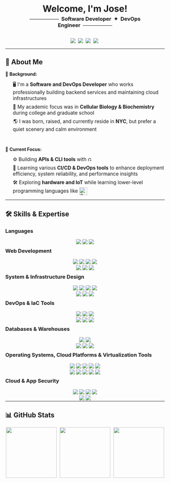 <h1 align="center" style="text-align: center; border-bottom: none; margin-bottom: 0px;"> Welcome, I'm Jose! </h1>

<div align="center" style="display: flex; align-items: center; justify-content: center; ext-align:center; ">
    <h3 align="center" style="margin-top: 5px; font-weight: bold; text-align:center;">
        ────────&nbsp;&nbsp;Software Developer&nbsp;&nbsp;✦&nbsp;&nbsp;DevOps Engineer&nbsp;&nbsp;────────  
    </h3>
</div>

<p align="center">
    <a href="https://reactjs-resume-a4406.web.app" target="_blank"><img src="https://custom-icon-badges.demolab.com/badge/Portfolio-000000?style=for-the-badge&logo=Globe_icon&logoColor=white"></a>&nbsp;
    <a href="https://linkedin.com/in/jose-luis-cruz-jr" target="_blank"><img src="https://custom-icon-badges.demolab.com/badge/LinkedIn-0A66C2?style=for-the-badge&logo=linkedin-white&logoColor=white"></a>&nbsp;
    <a href="mailto:jtpgmr@gmail.com" target="_blank"><img src="https://custom-icon-badges.demolab.com/badge/GMail-ffffff?style=for-the-badge&logo=Gmail_icon"></a>&nbsp;
    <a href="https://github.com/jtpgmr" target="_blank"><img src="https://img.shields.io/github/followers/jtpgmr?style=for-the-badge&logo=github&label=Follow"></a>&nbsp;
</p>

---

## 🔎 **About Me**

📖 **Background:**
<ul>
    <li style="font-size: 1.1em; list-style-type: none; margin: 7.5 0px;"> 🖥️ I'm a <strong>Software and DevOps Developer</strong> who works professionally building backend services and maintaining cloud infrastructures</li>
    <li style="font-size: 1.1em; list-style-type: none; margin: 7.5 0px;">🦠 My academic focus was in <strong>Cellular Biology & Biochemistry</strong> during college and graduate school</li>  
    <li style="font-size: 1.1em; list-style-type: none; margin: 7.5 0px;">🌎 I was born, raised, and currently reside in <strong>NYC</strong>, but prefer a quiet scenery and calm environment</li>
</ul>

<br />

🔭 **Current Focus:**  
<ul>
    <li style="font-size: 1.1em; list-style-type: none; margin: 7.5 0px;">
        ⚙️ Building <strong>APIs & CLI tools</strong> with 
        <a href="https://go.dev/" target="_blank">
            <img src="https://upload.wikimedia.org/wikipedia/commons/0/05/Go_Logo_Blue.svg" alt="Go Logo" height="12.5px">
        </a>
    </li>    
    <li style="font-size: 1.1em; list-style-type: none; margin: 7.5 0px;">🔗 Learning various <strong> CI/CD & DevOps tools</strong> to enhance deployment efficiency, system reliability, and performance insights</li>  
    <li style="font-size: 1.1em; list-style-type: none; margin: 7.5 0px;">
        🛠️ Exploring <strong>hardware and IoT</strong> while learning lower-level programming languages like
        <a href="https://devdocs.io/cpp/" target="_blank">
            <img src="https://upload.wikimedia.org/wikipedia/commons/1/18/ISO_C++_Logo.svg" alt="C++ Logo" height="25px" style="vertical-align: middle;">
        </a>
    </li>
</ul>

---
## 🛠️ **Skills & Expertise**

### **Languages**

<!-- anchor tags must be tightly wrapped around img tags (with no spaces) to prevent underlining in markdown preview and GitHub -->
<p align="center" style="justify-content: center; align-items: center; margin-bottom: -15px">
    <a href="https://developer.mozilla.org/en-US/docs/Web/JavaScript" ><img src="https://img.shields.io/badge/JavaScript-F0DB4F?style=for-the-badge&logo=javascript&logoColor=323330"></a>
    <a href="https://www.typescriptlang.org/" target="_blank"><img src="https://img.shields.io/badge/TypeScript-3178C6?style=for-the-badge&logo=typescript&logoColor=FFFFFF"></a>
    <a href="https://docs.python.org/3/" target="_blank"><img src="https://img.shields.io/badge/Python-4B8BBE?style=for-the-badge&logo=python&logoColor=FFD43B"></a>
</p>

### **Web Development**

<p align="center" style="justify-content: center; align-items: center; margin-bottom: -15px">
    <a href="https://react.dev/" target="_blank"><img src="https://img.shields.io/badge/React-000000?style=for-the-badge&logo=react&logoColor=61DBFB"></a>
    <a href="https://vite.dev/" target="_blank"><img src="https://img.shields.io/badge/Vite-646CFF?style=for-the-badge&logo=Vite&logoColor=white"></a>
    <a href="https://nextjs.org/" target="_blank"><img src="https://img.shields.io/badge/Next.js-000000?style=for-the-badge&logo=next.js&logoColor=white"></a>
    <a href="https://redux.js.org/" target="_blank"><img src="https://img.shields.io/badge/Redux-764ABC?style=for-the-badge&logo=redux&logoColor=white"></a>
    <br />
    <a href="https://expressjs.com/" target="_blank"><img src="https://img.shields.io/badge/Express.js-000000?style=for-the-badge&logo=express&logoColor=white"></a>
    <a href="https://www.djangoproject.com/" target="_blank"><img src="https://img.shields.io/badge/Django-092E20?style=for-the-badge&logo=django&logoColor=white"></a>
    <a href="https://flask.palletsprojects.com/" target="_blank"><img src="https://img.shields.io/badge/Flask-000000?style=for-the-badge&logo=flask&logoColor=white"></a>
</p>

### **System & Infrastructure Design**

<p align="center" style="justify-content: center; align-items: center; margin-bottom: -15px">
    <a href="https://aws.amazon.com/vpc/" target="_blank"><img src="https://img.shields.io/badge/VPC-232F3E?style=for-the-badge&logo=amazonwebservices&logoColor=white"></a>
    <a href="https://aws.amazon.com/ec2/" target="_blank"><img src="https://img.shields.io/badge/AWS_EC2-FF9900?style=for-the-badge&logo=amazonec2&logoColor=white"></a> 
    <a href="https://aws.amazon.com/lambda/" target="_blank"><img src="https://img.shields.io/badge/AWS_Lambda-FF9900?style=for-the-badge&logo=awslambda&logoColor=white"></a>
    <a href="https://aws.amazon.com/fargate/" target="_blank"><img src="https://img.shields.io/badge/AWS_Fargate-FF9900?style=for-the-badge&logo=awsfargate&logoColor=white"></a>
    <br />
    <a href="https://aws.amazon.com/sqs/" target="_blank"><img src="https://img.shields.io/badge/SQS-FF4F8B?style=for-the-badge&logo=amazonwebservices&logoColor=white"></a>
    <a href="https://aws.amazon.com/sns/" target="_blank"><img src="https://img.shields.io/badge/SNS-FF4F8B?style=for-the-badge&logo=amazonwebservices&logoColor=white"></a>
    <a href="https://www.rabbitmq.com/" target="_blank"><img src="https://img.shields.io/badge/RabbitMQ-FF6600?style=for-the-badge&logo=rabbitmq&logoColor=white"></a>
</p>

### **DevOps & IaC Tools**

<p align="center" style="justify-content: center; align-items: center; margin-bottom: -15px">
    <a href="https://www.docker.com/" target="_blank"><img src="https://img.shields.io/badge/Docker-2496ED?style=for-the-badge&logo=docker&logoColor=white"></a>
    <a href="https://github.com/features/actions" target="_blank"><img src="https://img.shields.io/badge/Actions-000000?style=for-the-badge&logo=github&logoColor=white"></a>
    <a href="https://kubernetes.io/" target="_blank"><img src="https://img.shields.io/badge/Kubernetes-326CE5?style=for-the-badge&logo=kubernetes&logoColor=white"></a>
    <br />
    <a href="https://aws.amazon.com/codebuild/" target="_blank"><img src="https://img.shields.io/badge/CodeBuild-402C54?style=for-the-badge&logo=amazonwebservices&logoColor=white"></a>
    <a href="https://aws.amazon.com/codepipeline/" target="_blank"><img src="https://img.shields.io/badge/CodePipeline-402c54?style=for-the-badge&logo=amazonwebservices&logoColor=white"></a>
    <a href="https://aws.amazon.com/cloudformation/" target="_blank"><img src="https://img.shields.io/badge/CloudFormation-e60073?style=for-the-badge&logo=amazonwebservices&logoColor=white"></a>
</p>

### **Databases & Warehouses**

<p align="center" style="justify-content: center; align-items: center; margin-bottom: -15px">
    <a href="https://www.postgresql.org/" target="_blank"><img src="https://img.shields.io/badge/PostgreSQL-316192?style=for-the-badge&logo=postgresql&logoColor=white"></a>
    <a href="https://www.microsoft.com/sql-server" target="_blank"><img src="https://custom-icon-badges.demolab.com/badge/Microsoft_SQL_Server-cccccc?style=for-the-badge&logo=microsoft-sql-server-icon&logoColor=CC2927"></a>
    <br />
    <a href="https://www.mysql.com/" target="_blank"><img src="https://img.shields.io/badge/MySQL-00758f?style=for-the-badge&logo=mysql&logoColor=white"></a>
    <a href="https://www.mongodb.com/" target="_blank"><img src="https://img.shields.io/badge/MongoDB-00684A?style=for-the-badge&logo=mongodb&logoColor=white"></a>
    <a href="https://www.snowflake.com/" target="_blank"><img src="https://img.shields.io/badge/Snowflake-29B5E8?style=for-the-badge&logo=snowflake&logoColor=white"></a>
</p>

### **Operating Systems, Cloud Platforms & Virtualization Tools**

<p align="center" style="justify-content: center; align-items: center; margin-bottom: -15px">
    <a href="https://www.microsoft.com/windows/windows-11?" target="_blank"><img src="https://img.shields.io/badge/Windows_10/11-0078D6?style=for-the-badge&logo=data:image/svg+xml;base64,PHN2ZyB4bWxucz0iaHR0cDovL3d3dy53My5vcmcvMjAwMC9zdmciIHZpZXdCb3g9IjAgMCAyMyAyMyI+PHBhdGggZmlsbD0iI2YzZjNmMyIgZD0iTTAgMGgyM3YyM0gweiIvPjxwYXRoIGZpbGw9IiNmMzUzMjUiIGQ9Ik0xIDFoMTB2MTBIMXoiLz48cGF0aCBmaWxsPSIjODFiYzA2IiBkPSJNMTIgMWgxMHYxMEgxMnoiLz48cGF0aCBmaWxsPSIjMDVhNmYwIiBkPSJNMSAxMmgxMHYxMEgxeiIvPjxwYXRoIGZpbGw9IiNmZmJhMDgiIGQ9Ik0xMiAxMmgxMHYxMEgxMnoiLz48L3N2Zz4="></a>
    <a href="https://ubuntu.com/" target="_blank"><img src="https://img.shields.io/badge/Ubuntu-E95420?style=for-the-badge&logo=ubuntu&logoColor=white"></a>
    <a href="https://fedoraproject.org/" target="_blank"><img src="https://img.shields.io/badge/Fedora-51A2DA?style=for-the-badge&logo=fedora&logoColor=white"></a>
    <a href="https://www.centos.org/" target="_blank"><img src="https://img.shields.io/badge/CentOS-262577?style=for-the-badge&logo=centos&logoColor=white"></a>
    <a href="https://alpinelinux.org/" target="_blank"><img src="https://img.shields.io/badge/Alpine-0D597F?style=for-the-badge&logo=alpinelinux&logoColor=white"></a>
    <br />
    <a href="https://aws.amazon.com/" target="_blank"><img src="https://img.shields.io/badge/AWS-232F3E?style=for-the-badge&logo=amazonwebservices&logoColor=white"></a>
    <a href="https://azure.microsoft.com" target="_blank"><img src="https://custom-icon-badges.demolab.com/badge/Azure-0078D6?style=for-the-badge&logo=microsoft_azure&logoColor=white"></a>
    <a href="https://learn.microsoft.com/windows/wsl/about" target="_blank"><img src="https://img.shields.io/badge/WSL-0078D6?style=for-the-badge&logo=linux&logoColor=black"></a>
    <a href="https://canonical.com/multipass" target="_blank"><img src="https://img.shields.io/badge/Multipass-E95420?style=for-the-badge&logo=ubuntu&logoColor=white"></a>
    <a href="https://www.virtualbox.org/" target="_blank"><img src="https://img.shields.io/badge/VirtualBox-2F61B4?style=for-the-badge&logo=virtualbox&logoColor=white"></a>
</p>


### **Cloud & App Security**

<p align="center" style="justify-content: center; align-items: center; margin-bottom: -15px">
    <a href="https://learn.microsoft.com/azure/architecture/aws-professional/security-identity" target="_blank"><img src="https://img.shields.io/badge/IAM-232F3E?style=for-the-badge&logoColor=white"></a>
    <a href="https://jwt.io/introduction" target="_blank"><img src="https://img.shields.io/badge/JWT-000000?style=for-the-badge&logo=json-web-tokens&logoColor=white"></a>
    <a href="https://auth0.com/" target="_blank"><img src="https://img.shields.io/badge/Auth0-EB5424?style=for-the-badge&logo=auth0&logoColor=white"></a> 
    <a href="https://clerk.com/" target="_blank"><img src="https://img.shields.io/badge/Clerk-000000?style=for-the-badge&logo=clerk&logoColor=white"></a>
    <br />
    <a href="https://aws.amazon.com/secrets-manager/" target="_blank"><img src="https://img.shields.io/badge/Secrets_Manager-DD344C?style=for-the-badge&logo=amazonwebservices&logoColor=white"></a>
    <a href="https://www.cloudflare.com/learning/access-management/what-is-ssh/#:~:text=What-is-the-Secure-Shell,and-encrypt-connections-between-devices" target="_blank"><img src="https://img.shields.io/badge/SSH-000000?style=for-the-badge&logo=keeweb&logoColor=white"></a> 
</p>

---

## 📊 **GitHub Stats**
<p align="center" style="display: flex; flex-wrap: wrap; justify-content: center; gap: 10px;">
    <img src="https://github-readme-stats.vercel.app/api?username=jtpgmr&show_icons=true&theme=dark&count_private=true" height="160px">
    <img src="https://github-readme-streak-stats.herokuapp.com/?user=jtpgmr&theme=dark" height="160px">
    <img src="https://github-readme-activity-graph.vercel.app/graph?username=jtpgmr&theme=github-dark" height="160px">
</p>
